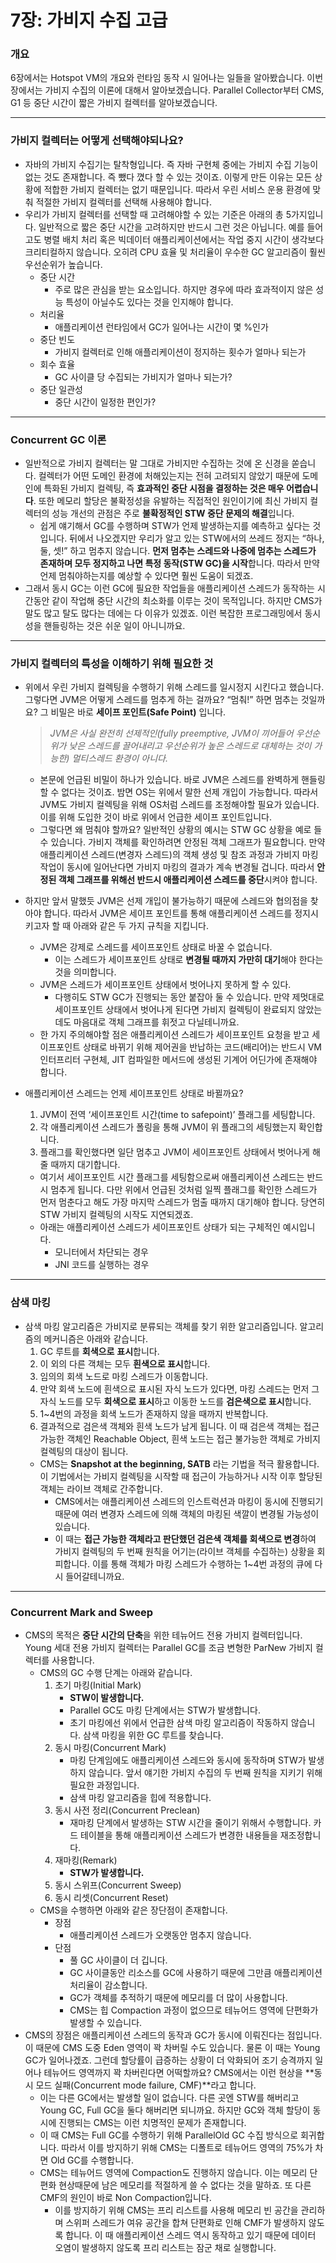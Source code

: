 # 7장: 가비지 수집 고급

### 개요

6장에서는 Hotspot VM의 개요와 런타임 동작 시 일어나는 일들을 알아봤습니다. 이번 장에서는 가비지 수집의 이론에 대해서 알아보겠습니다. Parallel Collector부터 CMS, G1 등 중단 시간이 짧은 가비지 컬렉터를 알아보겠습니다.

---

### 가비지 컬렉터는 어떻게 선택해야되나요?

- 자바의 가비지 수집기는 탈착형입니다. 즉 자바 구현체 중에는 가비지 수집 기능이 없는 것도 존재합니다. 즉 뺐다 꼈다 할 수 있는 것이죠. 이렇게 만든 이유는 모든 상황에 적합한 가비지 컬렉터는 없기 때문입니다. 따라서 우린 서비스 운용 환경에 맞춰 적절한 가비지 컬렉터를 선택해 사용해야 합니다.
- 우리가 가비지 컬렉터를 선택할 때 고려해야할 수 있는 기준은 아래의 총 5가지입니다. 일반적으로 짧은 중단 시간을 고려하지만 반드시 그런 것은 아닙니다. 예를 들어 고도 병렬 배치 처리 혹은 빅데이터 애플리케이션에서는 작업 중지 시간이 생각보다 크리티컬하지 않습니다. 오히려 CPU 효율 및 처리율이 우수한 GC 알고리즘이 훨씬 우선순위가 높습니다.
    - 중단 시간
        - 주로 많은 관심을 받는 요소입니다. 하지만 경우에 따라 효과적이지 않은 성능 특성이 아닐수도 있다는 것을 인지해야 합니다.
    - 처리율
        - 애플리케이션 런타임에서 GC가 일어나는 시간이 몇 %인가
    - 중단 빈도
        - 가비지 컬렉터로 인해 애플리케이션이 정지하는 횟수가 얼마나 되는가
    - 회수 효율
        - GC 사이클 당 수집되는 가비지가 얼마나 되는가?
    - 중단 일관성
        - 중단 시간이 일정한 편인가?

---

### Concurrent GC 이론

- 일반적으로 가비지 컬렉터는 말 그대로 가비지만 수집하는 것에 온 신경을 쏟습니다. 컬렉터가 어떤 도메인 환경에 처해있는지는 전혀 고려되지 않았기 때문에 도메인에 특화된 가비지 컬렉팅, 즉 **효과적인 중단 시점을 결정하는 것은 매우 어렵습니다**. 또한 메모리 할당은 불확정성을 유발하는 직접적인 원인이기에 최신 가비지 컬렉터의 성능 개선의 관점은 주로 **불확정적인 STW 중단 문제의 해결**입니다.
    - 쉽게 얘기해서 GC를 수행하며 STW가 언제 발생하는지를 예측하고 싶다는 것입니다. 뒤에서 나오겠지만 우리가 알고 있는 STW에서의 쓰레드 정지는 “하나, 둘, 셋!” 하고 멈추지 않습니다. **먼저 멈추는 스레드와 나중에 멈추는 스레드가 존재하며 모두 정지하고 나면 특정 동작(STW GC)을 시작**합니다. 따라서 만약 언제 멈춰야하는지를 예상할 수 있다면 훨씬 도움이 되겠죠.
- 그래서 동시 GC는 이런 GC에 필요한 작업들을 애플리케이션 스레드가 동작하는 시간동안 같이 작업해 중단 시간의 최소화를 이루는 것이 목적입니다. 하지만 CMS가 말도 많고 탈도 많다는 데에는 다 이유가 있겠죠. 이런 복잡한 프로그래밍에서 동시성을 핸들링하는 것은 쉬운 일이 아니니까요.

---

### 가비지 컬렉터의 특성을 이해하기 위해 필요한 것

- 위에서 우린 가비지 컬렉팅을 수행하기 위해 스레드를 일시정지 시킨다고 했습니다. 그렇다면 JVM은 어떻게 스레드를 멈추게 하는 걸까요? “멈춰!” 하면 멈추는 것일까요? 그 비밀은 바로 **세이프 포인트(Safe Point)** 입니다.
    
    > *JVM은 사실 완전히 선제적인(fully preemptive, JVM이 끼어들어 우선순위가 낮은 스레드를 끌어내리고 우선순위가 높은 스레드로 대체하는 것이 가능한) 멀티스레드 환경이 아니다.*
    > 
    - 본문에 언급된 비밀이 하나가 있습니다. 바로 JVM은 스레드를 완벽하게 핸들링할 수 없다는 것이죠. 밤면 OS는 위에서 말한 선제 개입이 가능합니다. 따라서 JVM도 가비지 컬렉팅을 위해 OS처럼 스레드를 조정해야할 필요가 있습니다. 이를 위해 도입한 것이 바로 위에서 언급한 세이프 포인트입니다.
    - 그렇다면 왜 멈춰야 할까요? 일반적인 상황의 예시는 STW GC 상황을 예로 들 수 있습니다. 가비지 객체를 확인하려면 안정된 객체 그래프가 필요합니다. 만약 애플리케이션 스레드(변경자 스레드)의 객체 생성 및 참조 과정과 가비지 마킹 작업이 동시에 일어난다면 가비지 마킹의 결과가 계속 변경될 겁니다. 따라서 **안정된 객체 그래프를 위해선 반드시 애플리케이션 스레드를 중단**시켜야 합니다.
- 하지만 앞서 말했듯 JVM은 선제 개입이 불가능하기 때문에 스레드와 협의점을 찾아야 합니다. 따라서 JVM은 세이프 포인트를 통해 애플리케이션 스레드를 정지시키고자 할 때 아래와 같은 두 가지 규칙을 지킵니다.
    - JVM은 강제로 스레드를 세이프포인트 상태로 바꿀 수 없습니다.
        - 이는 스레드가 세이프포인트 상태로 **변경될 때까지 가만히 대기**해야 한다는 것을 의미합니다.
    - JVM은 스레드가 세이프포인트 상태에서 벗어나지 못하게 할 수 있다.
        - 다행히도 STW GC가 진행되는 동안 붙잡아 둘 수 있습니다. 만약 제멋대로 세이프포인트 상태에서 벗어나게 된다면 가비지 컬렉팅이 완료되지 않았는데도 마음대로 객체 그래프를 휘젓고 다닐테니까요.
    - 한 가지 주의해야할 점은 애플리케이션 스레드가 세이프포인트 요청을 받고 세이프포인트 상태로 바뀌기 위해 제어권을 반납하는 코드(배리어)는 반드시 VM 인터프리터 구현체, JIT 컴파일한 메서드에 생성된 기계어 어딘가에 존재해야 합니다.
- 애플리케이션 스레드는 언제 세이프포인트 상태로 바뀔까요?
    1. JVM이 전역 ‘세이프포인트 시간(time to safepoint)’ 플래그를 세팅합니다.
    2. 각 애플리케이션 스레드가 폴링을 통해 JVM이 위 플래그의 세팅했는지 확인합니다.
    3. 플래그를 확인했다면 일단 멈추고 JVM이 세이프포인트 상태에서 벗어나게 해줄 때까지 대기합니다.
    - 여기서 세이프포인트 시간 플래그를 세팅함으로써 애플리케이션 스레드는 반드시 멈추게 됩니다. 다만 위에서 언급된 것처럼 일찍 플래그를 확인한 스레드가 먼저 멈춘다고 해도 가장 마지막 스레드가 멈출 때까지 대기해야 합니다. 당연히 STW 가비지 컬렉팅의 시작도 지연되겠죠.
    - 아래는 애플리케이션 스레드가 세이프포인트 상태가 되는 구체적인 예시입니다.
        - 모니터에서 차단되는 경우
        - JNI 코드를 실행하는 경우

---

### 삼색 마킹

- 삼색 마킹 알고리즘은 가비지로 분류되는 객체를 찾기 위한 알고리즘입니다. 알고리즘의 메커니즘은 아래와 같습니다.
    1. GC 루트를 **회색으로** **표시**합니다.
    2. 이 외의 다른 객체는 모두 **흰색으로 표시**합니다.
    3. 임의의 회색 노드로 마킹 스레드가 이동합니다.
    4. 만약 회색 노드에 흰색으로 표시된 자식 노드가 있다면, 마킹 스레드는 먼저 그 자식 노드를 모두 **회색으로 표시**하고 이동한 노드를 **검은색으로 표시**합니다.
    5. 1~4번의 과정을 회색 노드가 존재하지 않을 때까지 반복합니다.
    6. 결과적으로 검은색 객체와 흰색 노드가 남게 됩니다. 이 때 검은색 객체는 접근 가능한 객체인 Reachable Object, 흰색 노드는 접근 불가능한 객체로 가비지 컬렉팅의 대상이 됩니다.
    - CMS는 **Snapshot at the beginning, SATB** 라는 기법을 적극 활용합니다. 이 기법에서는 가비지 컬렉팅을 시작할 때 접근이 가능하거나 시작 이후 할당된 객체는 라이브 객체로 간주합니다.
        - CMS에서는 애플리케이션 스레드의 인스트럭션과 마킹이 동시에 진행되기 때문에 여러 변경자 스레드에 의해 객체의 마킹된 색깔이 변경될 가능성이 있습니다.
        - 이 때는 **접근 가능한 객체라고 판단했던 검은색 객체를 회색으로 변경**하여 가비지 컬렉팅의 두 번째 원칙을 어기는(라이브 객체를 수집하는) 상황을 회피합니다. 이를 통해 객체가 마킹 스레드가 수행하는 1~4번 과정의 큐에 다시 들어갈테니까요.

---

### Concurrent Mark and Sweep

- CMS의 목적은 **중단 시간의 단축**을 위한 테뉴어드 전용 가비지 컬렉터입니다. Young 세대 전용 가비지 컬렉터는 Parallel GC를 조금 변형한 ParNew 가비지 컬렉터를 사용합니다.
    - CMS의 GC 수행 단계는 아래와 같습니다.
        1. 초기 마킹(Initial Mark)
            - **STW이 발생합니다.**
            - Parallel GC도 마킹 단계에서는 STW가 발생합니다.
            - 초기 마킹에선 위에서 언급한 삼색 마킹 알고리즘이 작동하지 않습니다. 삼색 마킹을 위한 GC 루트를 찾습니다.
        2. 동시 마킹(Concurrent Mark)
            - 마킹 단계임에도 애플리케이션 스레드와 동시에 동작하며 STW가 발생하지 않습니다. 앞서 얘기한 가비지 수집의 두 번째 원칙을 지키기 위해 필요한 과정입니다.
            - 삼색 마킹 알고리즘을 힙에 적용합니다.
        3. 동시 사전 정리(Concurrent Preclean)
            - 재마킹 단계에서 발생하는 STW 시간을 줄이기 위해서 수행합니다. 카드 테이블을 통해 애플리케이션 스레드가 변경한 내용들을 재조정합니다.
        4. 재마킹(Remark)
            - **STW가 발생합니다.**
        5. 동시 스위프(Concurrent Sweep)
        6. 동시 리셋(Concurrent Reset)
    - CMS을 수행하면 아래와 같은 장단점이 존재합니다.
        - 장점
            - 애플리케이션 스레드가 오랫동안 멈추지 않습니다.
        - 단점
            - 풀 GC 사이클이 더 깁니다.
            - GC 사이클동안 리소스를 GC에 사용하기 때문에 그만큼 애플리케이션 처리율이 감소합니다.
            - GC가 객체를 추적하기 때문에 메모리를 더 많이 사용합니다.
            - CMS는 힙 Compaction 과정이 없으므로 테뉴어드 영역에 단편화가 발생할 수 있습니다.
- CMS의 장점은 애플리케이션 스레드의 동작과 GC가 동시에 이뤄진다는 점입니다. 이 때문에 CMS 도중 Eden 영역이 꽉 차버릴 수도 있습니다. 물론 이 때는 Young GC가 일어나겠죠. 그런데 할당률이 급증하는 상황이 더 악화되어 조기 승격까지 일어나 테뉴어드 영역까지 꽉 차버린다면 어떡할까요? CMS에서는 이런 현상을 **동시 모드 실패(Concurrent mode failure, CMF)**라고 합니다.
    - 이는 다른 GC에서는 발생할 일이 없습니다. 다른 곳엔 STW를 해버리고 Young GC, Full GC을 둘다 해버리면 되니까요. 하지만 GC와 객체 할당이 동시에 진행되는 CMS는 이런 치명적인 문제가 존재합니다.
    - 이 때 CMS는 Full GC를 수행하기 위해 ParallelOld GC 수집 방식으로 회귀합니다. 따라서 이를 방지하기 위해 CMS는 디폴트로 테뉴어드 영역의 75%가 차면 Old GC를 수행합니다.
    - CMS는 테뉴어드 영역에 Compaction도 진행하지 않습니다. 이는 메모리 단편화 현상때문에 남은 메모리를 적절하게 쓸 수 없다는 것을 말하죠. 또 다른 CMF의 원인이 바로 Non Compaction입니다.
        - 이를 방지하기 위해 CMS는 프리 리스트를 사용해 메모리 빈 공간을 관리하며 스위퍼 스레드가 여유 공간을 합쳐 단편화로 인해 CMF가 발생하지 않도록 합니다. 이 때 애플리케이션 스레드 역시 동작하고 있기 때문에 데이터 오염이 발생하지 않도록 프리 리스트는 잠군 채로 실행합니다.

